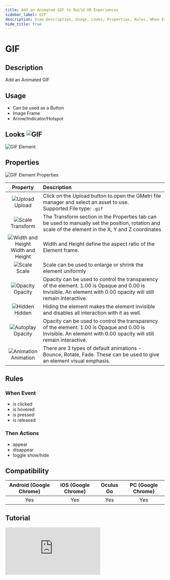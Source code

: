 ```yaml
---
title: Add an Animated GIF to Build XR Experiences
sidebar_label: GIF
description: View Description, Usage, Looks, Properties, Rules, When Events, Then Actions, Compatibility, Tutorials for Adding an Animated GIF in GMetri XR experiences.
hide_title: true
---
```


# GIF

## Description

Add an Animated GIF

## Usage

- Can be used as a Button
- Image Frame
- Arrow/Indicator/Hotspot

## Looks ![GIF](https://s.vrgmetri.com/gb-web/portal-docs/assets/img/svg/gif.svg#icon/) 

![GIF Element](https://r.vrgmetri.com/image/q_90/gb-web/portal-docs/assets/img/screenshots/GIF_Element.png.jpg#boxShadow/)

## Properties

![GIF Element Properties](https://r.vrgmetri.com/image/q_90/gb-web/portal-docs/assets/img/screenshots/GIF_Element_properties.png.jpg#boxShadow/)

|                                                                                                                 Property                                                                                                                 | Description                                                                                                                                                        |
| :--------------------------------------------------------------------------------------------------------------------------------------------------------------------------------------------------------------------------------------: | :----------------------------------------------------------------------------------------------------------------------------------------------------------------- |
|                                                     ![Upload](https://s.vrgmetri.com/gb-web/portal-docs/assets/img/svg/upload.svg#icon/)<br/> Upload                                                      | Click on the Upload button to open the GMetri file manager and select an asset to use. <br/> Supported File type: `.gif`                                            |
|                                                  ![Scale](https://s.vrgmetri.com/gb-web/portal-docs/assets/img/svg/z_transform.svg#icon/)<br/> Transform                                                  | The Transform section in the Properties tab can be used to manually set the position, rotation and scale of the element in the X, Y and Z coordinates              |
| ![Width and Height](https://s.vrgmetri.com/gb-web/portal-docs/assets/img/svg/H.svg#icon/)<br/> Width and Height | Width and Height define the aspect ratio of the Element frame.                                                                                                     |
|                                                     ![Scale](https://s.vrgmetri.com/gb-web/portal-docs/assets/img/svg/scale_26.svg#icon/)<br/> Scale                                                      | Scale can be used to enlarge or shrink the element uniformly                                                                                                       |
|                                                    ![Opacity](https://s.vrgmetri.com/gb-web/portal-docs/assets/img/svg/opacity.svg#icon/)<br/> Opacity                                                    | Opacity can be used to control the transparency of the element. 1.00 is Opaque and 0.00 is Invisible. An element with 0.00 opacity will still remain interactive. |
|                                                    ![Hidden](https://s.vrgmetri.com/gb-web/portal-docs/assets/img/svg/hidden_26.svg#icon/)<br/> Hidden                                                    | Hiding the element makes the element invisible and disables all interaction with it as well.                                                                       |
|                                                   ![Autoplay](https://s.vrgmetri.com/gb-web/portal-docs/assets/img/svg/autoplay.svg#icon/)<br/> Opacity                                                   | Opacity can be used to control the transparency of the element. 1.00 is Opaque and 0.00 is Invisible. An element with 0.00 opacity will still remain interactive. |
|                                               ![Animation](https://s.vrgmetri.com/gb-web/portal-docs/assets/img/svg/animation_26.svg#icon/)<br/> Animation                                                | There are 3 types of default animations - Bounce, Rotate, Fade. These can be used to give an element visual emphasis.                                              |

##  Rules

###  When Event

- is clicked
- is hovered
- is pressed
- is released

###  Then Actions

- appear
- disappear
- toggle show/hide

## Compatibility

| Android (Google Chrome) | iOS (Google Chrome) | Oculus Go | PC (Google Chrome) |
| :---------------------: | :-----------------: | :-------: | :----------------: |
|           Yes           |         Yes         |    Yes    |        Yes         |

<!--* **Compatible with VR Headsets?**: Yes, Full Compatibility-->

## Tutorial

<iframe width={"100%"} height={"380px"}  src="https://www.youtube.com/embed/UknX-SzJiO8" frameborder="0" allow="accelerometer; autoplay; encrypted-media; gyroscope; picture-in-picture" allowfullscreen></iframe>
